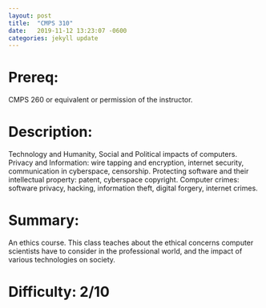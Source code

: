 ```yaml
---
layout: post
title:  "CMPS 310"
date:   2019-11-12 13:23:07 -0600
categories: jekyll update
---
```

# Prereq:  
CMPS 260 or equivalent or permission of the instructor.  
  
# Description:  
Technology and Humanity, Social and Political impacts of computers. Privacy and Information: wire tapping and encryption, internet security, communication in cyberspace, censorship. Protecting software and their intellectual property: patent, cyberspace copyright. Computer crimes: software privacy, hacking, information theft, digital forgery, internet crimes.  
  
# Summary:  
An ethics course.  This class teaches about the ethical concerns computer scientists have to consider in the professional world, and the impact of various technologies on society.   
  
# Difficulty:  2/10  